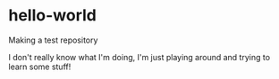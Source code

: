 # hello-world
Making a test repository

I don't really know what I'm doing, I'm just playing around and trying to learn some stuff!

